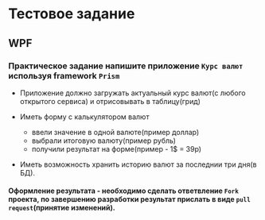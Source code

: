 # Тестовое задание

## WPF

### Практическое задание напишите приложение `Курс валют` используя framework `Prism`

* Приложение должно загружать актуальный курс валют(с любого открытого сервиса) и отрисовывать в таблицу(грид)
* Иметь форму с калькулятором валют
    - ввели значение в одной валюте(пример доллар)
    - выбрали итоговую валюту(пример рубль)
    - получили результат на форме(пример - 1$ = 39р)

* Иметь возможность хранить историю валют за последнии три дня(в БД).

#### Оформление результата - необходимо сделать ответвление `Fork` проекта, по завершению разработки результат прислать в виде `pull request`(принятие изменений).
